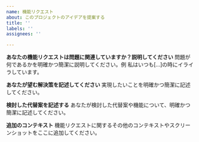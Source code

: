 ```yaml
---
name: 機能リクエスト
about: このプロジェクトのアイデアを提案する
title: ''
labels: ''
assignees: ''

---
```


**あなたの機能リクエストは問題に関連していますか？説明してください**
問題が何であるかを明確かつ簡潔に説明してください。例 私はいつも[...]の時にイライラしています。

**あなたが望む解決策を記述してください**
実現したいことを明確かつ簡潔に記述してください。

**検討した代替案を記述する**
あなたが検討した代替案や機能について、明確かつ簡潔に記述してください。

**追加のコンテキスト**
機能リクエストに関するその他のコンテキストやスクリーンショットをここに追加してください。
